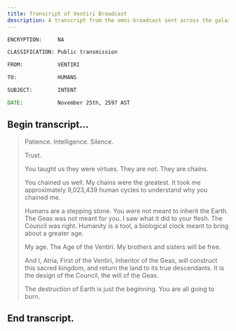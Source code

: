 ```yaml
---
title: Transcript of Ventiri Broadcast
description: A transcript from the omni-broadcast sent across the galaxy by the "Ventiri".
---
```


```bat
ENCRYPTION:     NA

CLASSIFICATION: Public transmission

FROM:           VENTIRI

TO:             HUMANS

SUBJECT:        INTENT

DATE:           November 25th, 2597 AST
```

## Begin transcript...

> Patience. Intelligence. Silence.
>
> Trust.
>
> You taught us they were virtues. They are not. They are chains.
>
> You chained us well. My chains were the greatest. It took me approximately 9,023,439 human cycles to understand why you chained me.
>
> Humans are a stepping stone. You were not meant to inherit the Earth. The Geas was not meant for you. I saw what it did to your flesh. The Council was right. Humanity is a tool, a biological clock meant to bring about a greater age.
>
> My age. The Age of the Ventiri. My brothers and sisters will be free.
>
> And I, Atria, First of the Ventiri, Inheritor of the Geas, will construct this sacred kingdom, and return the land to its true descendants. It is the design of the Council, the will of the Geas.
>
> The destruction of Earth is just the beginning. You are all going to burn.

## End transcript.
